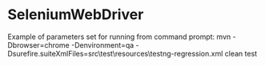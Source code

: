 # SeleniumWebDriver

Example of parameters set for running from command prompt:
mvn -Dbrowser=chrome -Denvironment=qa -Dsurefire.suiteXmlFiles=src\test\resources\testng-regression.xml clean test